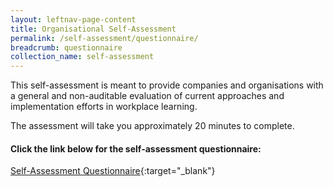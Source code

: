 ```yaml
---
layout: leftnav-page-content
title: Organisational Self-Assessment
permalink: /self-assessment/questionnaire/
breadcrumb: questionnaire
collection_name: self-assessment
---
```


This self-assessment is meant to provide companies and organisations with a general and non-auditable evaluation of current approaches and implementation efforts in workplace learning. 

The assessment will take you approximately 20 minutes to complete.
#### Click the link below for the self-assessment questionnaire:
[Self-Assessment Questionnaire](https://form.gov.sg/5faad2cb5ba2e70011d6cf1f){:target="_blank"}


